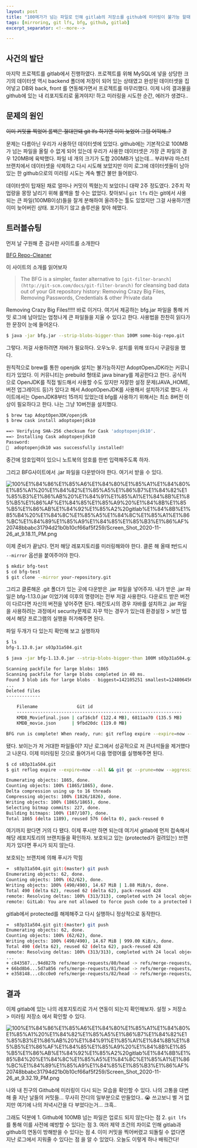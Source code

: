 ```yaml
---
layout: post
title: "100메가가 넘는 파일로 인해 gitlab의 저장소를 github에 미러링이 불가능 할때"
tags: [mirroring, git lfs, bfg, github, gitlab]
excerpt_separator: <!--more-->

---
```


## 사건의 발단

마지막 프로젝트를 gitlab에서 진행하였다. 프로젝트를 위해 MySQL에 넣을 상당한 크기의 데이터셋 역시 backend 폴더에 저장이 되어 있는 상태였고 완성된 데이터셋을 집어넣고 DB와 back, front 를 연동해가면서 프로젝트를 마무리했다. 이제 나의 결과물을 github에 있는 내 리포지토리로 옮겨야지! 하고 미러링을 시도한 순간, 에러가 생겼다..  

<!--more-->

## 문제의 원인

~~이미 커밋을 찍었어   롤백은 절대안돼   git lfs 하기엔 이미 늦었어   그럼 어떡해..?~~

문제는 다름아닌 우리가 사용하던 데이터셋에 있었다. github에는 기본적으로 100MB가 넘는 파일을 올릴 수 없게 되어 있는데 우리가 사용한 데이터셋은 가장 큰 파일의 경우 120MB에 육박했다. 파일 네 개의 크기가 도합 200MB가 넘는데... 부랴부랴 마스터 브랜치에서 데이터셋을 삭제하고 다시 시도해 보았지만 이미 로그에 데이터셋들이 남아있는 한 github으로의 미러링 시도는 계속 빨간 불만 들어왔다.

데이터셋이 탑재된 채로 얼마나 커밋이 찍혔는지 보았더니 대략 2주 정도였다. 2주치 작업량을 몽땅 날리기 위해 롤백을 할 수는 없었다. 찾아보니 `git lfs` 라는 git에서 사용되는 큰 파일(100MB이상)들을 잘게 분해하여 올려주는 툴도 있었지만 그걸 사용하기엔 이미 늦어버린 상태. 포기하기 않고 솔루션을 찾아 헤맸다.

## 트러블슈팅

먼저 날 구원해 준 감사한 사이트를 소개한다

[BFG Repo-Cleaner](https://rtyley.github.io/bfg-repo-cleaner/)

이 사이트의 소개를 읽어보자

> The BFG is a simpler, faster alternative to `[git-filter-branch](http://git-scm.com/docs/git-filter-branch)` for cleansing bad data out of your Git repository history: Removing Crazy Big Files, Removing Passwords, Credentials & other Private data

Removing Crazy Big Files!!!!! 바로 이거다. 여기서 제공하는 bfg.jar 파일을 통해 커밋 로그에 남아있는 엄청나게 큰 파일들을 지울 수 있다고 한다. 사용법을 찬찬히 읽다가 한 문장이 눈에 들어온다.

```bash
$ java -jar bfg.jar --strip-blobs-bigger-than 100M some-big-repo.git
```

그렇다. 저걸 사용하려면 자바가 필요하다. 오우노우. 설치를 위해 또다시 구글링을 했다.

원칙적으로 brew를 통한 openjdk 설치는 불가능하지만 AdoptOpenJDK라는 커뮤니티가 있었다. 이 커뮤니티는 prebuild 형태로 java binary를 제공한다고 한다. 공식적으로 OpenJDK를 직접 빌드해서 사용할 수도 있지만 자잘한 설정 문제(JAVA_HOME, 버전 업그레이드 등)가 있다고 해서 AdoptOpenJDK를 사용해서 설치하기로 했다. 사이트에서는 OpenJDK8부터 15까지 있었는데 bfg를 사용하기 위해서는 최소 8버전 이상이 필요하다고 한다. 나는 그냥 10버전을 설치했다.

```bash
$ brew tap AdoptOpenJDK/openjdk
$ brew cask install adoptopenjdk10

==> Verifying SHA-256 checksum for Cask 'adoptopenjdk10'.
==> Installing Cask adoptopenjdk10
Password:
🍺  adoptopenjdk10 was successfully installed!
```

중간에 암호입력이 있으니 노트북의 암호를 한번 입력해주도록 하자.

그리고 BFG사이트에서 .jar 파일을 다운받아야 한다. 여기서 받을 수 있다.

![100%E1%84%86%E1%85%A6%E1%84%80%E1%85%A1%E1%84%80%E1%85%A1%20%E1%84%82%E1%85%A5%E1%86%B7%E1%84%82%E1%85%B3%E1%86%AB%20%E1%84%91%E1%85%A1%E1%84%8B%E1%85%B5%E1%86%AF%E1%84%85%E1%85%A9%20%E1%84%8B%E1%85%B5%E1%86%AB%E1%84%92%E1%85%A2%20gitlab%E1%84%8B%E1%85%B4%20%E1%84%8C%E1%85%A5%E1%84%8C%E1%85%A1%E1%86%BC%E1%84%89%E1%85%A9%E1%84%85%E1%85%B3%E1%86%AF%20748bbabc31794d21b0b10cf66af5f259/Screen_Shot_2020-11-26_at_9.18.11_PM.png](100%E1%84%86%E1%85%A6%E1%84%80%E1%85%A1%E1%84%80%E1%85%A1%20%E1%84%82%E1%85%A5%E1%86%B7%E1%84%82%E1%85%B3%E1%86%AB%20%E1%84%91%E1%85%A1%E1%84%8B%E1%85%B5%E1%86%AF%E1%84%85%E1%85%A9%20%E1%84%8B%E1%85%B5%E1%86%AB%E1%84%92%E1%85%A2%20gitlab%E1%84%8B%E1%85%B4%20%E1%84%8C%E1%85%A5%E1%84%8C%E1%85%A1%E1%86%BC%E1%84%89%E1%85%A9%E1%84%85%E1%85%B3%E1%86%AF%20748bbabc31794d21b0b10cf66af5f259/Screen_Shot_2020-11-26_at_9.18.11_PM.png)

이제 준비가 끝났다. 먼저 해당 레포지토리를 미러링해와야 한다. 클론 해 올때 ❗반드시 `--mirror` 옵션을 붙여주어야 한다.

```bash
$ mkdir bfg-test
$ cd bfg-test
$ git clone --mirror your-repository.git
```

그리고 클론해온 .git 폴더가 있는 곳에 다운받은 .jar 파일을 넣어주자. 내가 받은 .jar 파일은 bfg-1.13.0.jar 이었기에 이후의 명령어는 전부 저걸 사용한다. 다운로드 받은 버전이 다르다면 자신의 버전을 넣어주면 된다. 매킨토시의 경우 자바를 설치하고 .jar 파일을 사용하려는 과정에서 security문제로 자꾸 막는 경우가 있는데 환경설정 > 보안 탭에서 해당 프로그램의 실행을 허가해주면 된다. 

파일 두개가 다 있는지 확인해 보고 실행하자

```bash
$ ls
bfg-1.13.0.jar s03p31a504.git

$ java -jar bfg-1.13.0.jar --strip-blobs-bigger-than 100M s03p31a504.git

Scanning packfile for large blobs: 1865
Scanning packfile for large blobs completed in 40 ms.
Found 3 blob ids for large blobs - biggest=142105251 smallest=124806456...
...
Deleted files
-------------

	Filename               Git id
	---------------------------------------------------------------
	KMDB_Moviefinal.json | caf16cbf (122.4 MB), 6811aa70 (135.5 MB)
	KMDB_movie.json      | 9fbd20dc (119.0 MB)

BFG run is complete! When ready, run: git reflog expire --expire=now --all && git gc --prune=now --aggressive
```

됐다. 보이는가 저 거대한 파일들이? 지난 로그에서 성공적으로 저 큰녀석들을 제거했다고 나온다. 이제 미러링된 깃으로 들어가서 다음 명령어를 실행해주면 된다.

```bash
$ cd s03p31a504.git
$ git reflog expire --expire=now --all && git gc --prune=now --aggressive

Enumerating objects: 1865, done.
Counting objects: 100% (1865/1865), done.
Delta compression using up to 16 threads
Compressing objects: 100% (1826/1826), done.
Writing objects: 100% (1865/1865), done.
Selecting bitmap commits: 227, done.
Building bitmaps: 100% (107/107), done.
Total 1865 (delta 1189), reused 576 (delta 0), pack-reused 0
```

여기까지 왔다면 거의 다 됐다. 이제 푸시만 하면 되는데 여기서 gitlab에 먼저 접속해서 해당 레포지토리의 브랜치들을 확인하자. 보호되고 있는 (protected가 걸려있는) 브랜치가 있다면 푸시가 되지 않는다. 

보호되는 브랜치에 의해 푸시가 막힘

```bash
➜  s03p31a504.git git:(master) git push
Enumerating objects: 62, done.
Counting objects: 100% (62/62), done.
Writing objects: 100% (490/490), 14.67 MiB | 1.88 MiB/s, done.
Total 490 (delta 62), reused 62 (delta 62), pack-reused 428
remote: Resolving deltas: 100% (313/313), completed with 24 local objects.
remote: GitLab: You are not allowed to force push code to a protected branch on this project.
```

gitlab에서 protected를 해제해주고 다시 실행하니 정상적으로 동작한다.

```bash
➜  s03p31a504.git git:(master) git push
Enumerating objects: 62, done.
Counting objects: 100% (62/62), done.
Writing objects: 100% (490/490), 14.67 MiB | 999.00 KiB/s, done.
Total 490 (delta 62), reused 62 (delta 62), pack-reused 428
remote: Resolving deltas: 100% (313/313), completed with 24 local objects.
...
+ c843587...94d827b refs/merge-requests/80/head -> refs/merge-requests/80/head (forced update)
+ 66bd8b6...5d7a856 refs/merge-requests/81/head -> refs/merge-requests/81/head (forced update)
+ e358148...c8cc0e0 refs/merge-requests/82/head -> refs/merge-requests/82/head (forced update)
```

## 결과

이제 gitlab에 있는 나의 레포지토리로 가서 연동이 되는지 확인해보자. 설정 > 저장소 > 미러링 저장소 에서 확인할 수 있다. 

![100%E1%84%86%E1%85%A6%E1%84%80%E1%85%A1%E1%84%80%E1%85%A1%20%E1%84%82%E1%85%A5%E1%86%B7%E1%84%82%E1%85%B3%E1%86%AB%20%E1%84%91%E1%85%A1%E1%84%8B%E1%85%B5%E1%86%AF%E1%84%85%E1%85%A9%20%E1%84%8B%E1%85%B5%E1%86%AB%E1%84%92%E1%85%A2%20gitlab%E1%84%8B%E1%85%B4%20%E1%84%8C%E1%85%A5%E1%84%8C%E1%85%A1%E1%86%BC%E1%84%89%E1%85%A9%E1%84%85%E1%85%B3%E1%86%AF%20748bbabc31794d21b0b10cf66af5f259/Screen_Shot_2020-11-26_at_9.32.19_PM.png](100%E1%84%86%E1%85%A6%E1%84%80%E1%85%A1%E1%84%80%E1%85%A1%20%E1%84%82%E1%85%A5%E1%86%B7%E1%84%82%E1%85%B3%E1%86%AB%20%E1%84%91%E1%85%A1%E1%84%8B%E1%85%B5%E1%86%AF%E1%84%85%E1%85%A9%20%E1%84%8B%E1%85%B5%E1%86%AB%E1%84%92%E1%85%A2%20gitlab%E1%84%8B%E1%85%B4%20%E1%84%8C%E1%85%A5%E1%84%8C%E1%85%A1%E1%86%BC%E1%84%89%E1%85%A9%E1%84%85%E1%85%B3%E1%86%AF%20748bbabc31794d21b0b10cf66af5f259/Screen_Shot_2020-11-26_at_9.32.19_PM.png)

나와 내 친구의 Github에 미러링이 다시 되는 모습을 확인할 수 있다. 나의 고통을 대변해 줄 지난 날들의 커밋들... 무사히 잔디의 일부분으로 만들었다.. 😭 쓰고보니 별 거 없지만 여기에 나의 저녁시간을 다 부었다는거... 크흑..

그래도 덕분에 1. Github에 100MB 넘는 파일은 업로드 되지 않는다는 점 2. `git lfs` 를 통해 이를 사전에 예방할 수 있다는 점 3. 여러 제약 조건의 차이로 인해 gitlab과 github의 연동이 방해받을 수 있다는 점 4. 이미 커밋을 찍어버렸고 되돌릴 수 없다면 지난 로그에서 지워줄 수 있다는 점 을 알 수 있었다. 오늘도 이렇게 하나 배워간다!
